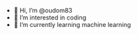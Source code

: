 - 👋 Hi, I’m @oudom83
- 👀 I’m interested in coding
- 🌱 I’m currently learning machine learning

<!---
oudom83/oudom83 is a ✨ special ✨ repository because its `README.md` (this file) appears on your GitHub profile.
You can click the Preview link to take a look at your changes.
--->
